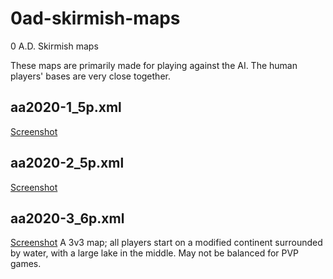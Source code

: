 # 0ad-skirmish-maps
0 A.D. Skirmish maps

These maps are primarily made for playing against the AI. The human
players' bases are very close together.

## aa2020-1_5p.xml

[Screenshot](https://wildfiregames.com/forum/index.php?/topic/28733-map-aa2020-1-2v3/)

## aa2020-2_5p.xml

[Screenshot](https://wildfiregames.com/forum/index.php?/topic/28724-map-aa2020-2-2v3/)

## aa2020-3_6p.xml

[Screenshot](https://wildfiregames.com/forum/index.php?/topic/28740-new-skirmish-map-3v3-modified-continent/)
A 3v3 map; all players start on a modified continent surrounded by
water, with a large lake in the middle. May not be balanced for PVP games.


